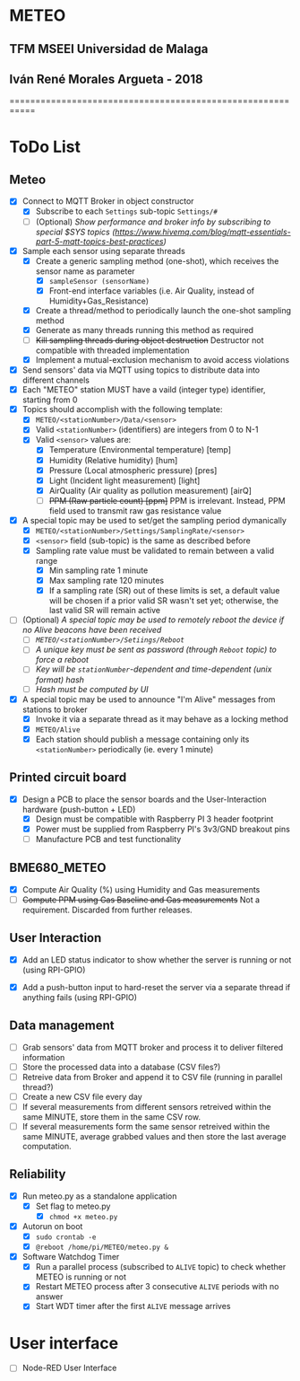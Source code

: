 # METEO
## TFM MSEEI Universidad de Malaga
## Iván René Morales Argueta - 2018

===========================================================


# ToDo List
## Meteo
- [x] Connect to MQTT Broker in object constructor
	* [x] Subscribe to each ```Settings``` sub-topic ```Settings/#```
	* [ ] \(Optional) _Show performance and broker info by subscribing to special $SYS topics (https://www.hivemq.com/blog/mqtt-essentials-part-5-mqtt-topics-best-practices)_
- [x] Sample each sensor using separate threads
	* [x] Create a generic sampling method (one-shot), which receives the sensor name as parameter
		- [x] ```sampleSensor (sensorName)```
		- [x] Front-end interface variables (i.e. Air Quality, instead of Humidity+Gas_Resistance)
	- [x] Create a thread/method to periodically launch the one-shot sampling method
	* [x] Generate as many threads running this method as required
	* [ ] ~~Kill sampling threads during object destruction~~ Destructor not compatible with threaded implementation
	* [X] Implement a mutual-exclusion mechanism to avoid access violations
- [x] Send sensors' data via MQTT using topics to distribute data into different channels
- [x] Each "METEO" station MUST have a vaild (integer type) identifier, starting from 0
- [x] Topics should accomplish with the following template:
	* [x] ```METEO/<stationNumber>/Data/<sensor>```
	* [x] Valid ```<stationNumber>``` (identifiers) are integers from 0 to N-1
	* [x] Valid ```<sensor>``` values are:
		- [x] Temperature (Environmental temperature) [temp]
		- [x] Humidity (Relative humidity) [hum]
		- [x] Pressure (Local atmospheric pressure) [pres]
		- [x] Light (Incident light measurement) [light]
		- [x] AirQuality (Air quality as pollution measurement) [airQ]
		- [ ] ~~PPM (Raw particle count) [ppm]~~ PPM is irrelevant. Instead, PPM field used to transmit raw gas resistance value
- [x] A special topic may be used to set/get the sampling period dymanically
	* [x] ```METEO/<stationNumber>/Settings/SamplingRate/<sensor>```
	* [x] ```<sensor>``` field (sub-topic) is the same as described before
	* [x] Sampling rate value must be validated to remain between a valid range
		- [x] Min sampling rate 1 minute
		- [x] Max sampling rate 120 minutes
		- [x] If a sampling rate (SR) out of these limits is set, a default value will be chosen if a prior valid SR wasn't set yet; otherwise, the last valid SR will remain active
- [ ] \(Optional) _A special topic may be used to remotely reboot the device if no Alive beacons have been received_
	- [ ] _```METEO/<stationNumber>/Setiings/Reboot```_
	- [ ] _A unique key must be sent as password (through ```Reboot``` topic) to force a reboot_
	- [ ] _Key will be ```stationNumber```-dependent and time-dependent (unix format) hash_
	- [ ] _Hash must be computed by UI_
- [x] A special topic may be used to announce "I'm Alive" messages from stations to broker
	* [x] Invoke it via a separate thread as it may behave as a locking method
	* [x] ```METEO/Alive```
	* [x] Each station should publish a message containing only its ```<stationNumber>``` periodically (ie. every 1 minute)

## Printed circuit board
- [x] Design a PCB to place the sensor boards and the User-Interaction hardware (push-button + LED)
	- [x] Design must be compatible with Raspberry PI 3 header footprint
	- [x] Power must be supplied from Raspberry PI's 3v3/GND breakout pins
	- [ ] Manufacture PCB and test functionality

## BME680_METEO
- [x] Compute Air Quality (%) using Humidity and Gas measurements
- [ ] ~~Compute PPM using Gas Baseline and Gas measurements~~ Not a requirement. Discarded from further releases.

## User Interaction
- [x] Add an LED status indicator to show whether the server is running or not (using RPI-GPIO)
- [x] Add a push-button input to hard-reset the server via a separate thread if anything fails (using RPI-GPIO)


## Data management
- [ ] Grab sensors' data from MQTT broker and process it to deliver filtered information 
- [ ] Store the processed data into a database (CSV files?)
- [ ] Retreive data from Broker and append it to CSV file (running in parallel thread?)
- [ ] Create a new CSV file every day
- [ ] If several measurements from different sensors retreived within the same MINUTE, store them in the same CSV row.
- [ ] If several measurements form the same sensor retreived within the same MINUTE, average grabbed values and then store the last average computation.

## Reliability
- [x] Run meteo.py as a standalone application
	- [x] Set flag to meteo.py
		- [x] ```chmod +x meteo.py```
- [x] Autorun on boot
	- [x] ```sudo crontab -e```
	- [x] ```@reboot /home/pi/METEO/meteo.py &```
- [x] Software Watchdog Timer
	- [x] Run a parallel process (subscribed to ```ALIVE``` topic) to check whether METEO is running or not
	- [x] Restart METEO process after 3 consecutive ```ALIVE``` periods with no answer
	- [x] Start WDT timer after the first ```ALIVE``` message arrives

# User interface
- [ ] Node-RED User Interface
